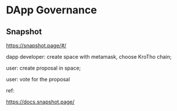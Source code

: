 # DApp Governance

## Snapshot

https://snapshot.page/#/

dapp developer: create space with metamask, choose KroTho chain;

user: create proposal in space; 

user: vote for the proposal


ref:

https://docs.snapshot.page/